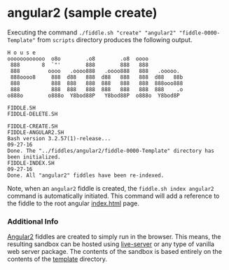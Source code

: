 angular2 (sample create)
======

Executing the command `./fiddle.sh "create" "angular2" "fiddle-0000-Template"` from `scripts` directory produces the following output.


    H o u s e
    oooooooooooo  o8o        .o8        .o8  oooo
     888       8  `"'        888        888   888
     888         oooo   .oooo888   .oooo888   888   .ooooo.
     888oooo8     888  d88   888  d88   888   888  d88   88b
     888          888  888   888  888   888   888  888ooo888
     888          888  888   888  888   888   888  888    .o
    o888o        o888o  Y8bod88P   Y8bod88P  o888o  Y8bod8P
    
    FIDDLE.SH
    FIDDLE-DELETE.SH
    
    FIDDLE-CREATE.SH
    FIDDLE-ANGULAR2.SH
    Bash version 3.2.57(1)-release...
    09-27-16
    Done. The "../fiddles/angular2/fiddle-0000-Template" directory has been initialized.
    FIDDLE-INDEX.SH
    09-27-16
    Done. All "angular2" fiddles have been re-indexed.
    

Note, when an `angular2` fiddle is created, the `fiddle.sh index angular2` command is automatically initiated.  This 
command will add a reference to the fiddle to the root angular [index.html](index.html) page.

### Additional Info

[Angular2](../angular2) fiddles are created to simply run in the browser.  This means, the resulting sandbox can
be hosted using [live-server](https://www.npmjs.com/package/live-server) or any type of vanilla web server
package. The contents of the sandbox is based entirely on the contents of the [template](template) directory.


